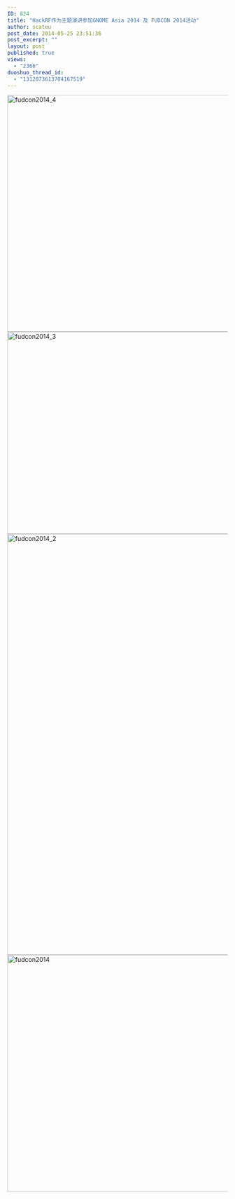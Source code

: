 ```yaml
---
ID: 824
title: "HackRF作为主题演讲参加GNOME Asia 2014 及 FUDCON 2014活动"
author: scateu
post_date: 2014-05-25 23:51:36
post_excerpt: ""
layout: post
published: true
views:
  - "2366"
duoshuo_thread_id:
  - "1312073613704167519"
---
```

<a href="http://www.hackrf.net/wp-content/uploads/2014/05/fudcon2014_4.jpg"><img class="alignnone size-full wp-image-825" src="http://www.hackrf.net/wp-content/uploads/2014/05/fudcon2014_4.jpg" alt="fudcon2014_4" width="720" height="540" /></a> <a href="http://www.hackrf.net/wp-content/uploads/2014/05/fudcon2014_3.jpg"><img class="alignnone size-full wp-image-826" src="http://www.hackrf.net/wp-content/uploads/2014/05/fudcon2014_3.jpg" alt="fudcon2014_3" width="720" height="461" /></a> <a href="http://www.hackrf.net/wp-content/uploads/2014/05/fudcon2014_2.jpg"><img class="alignnone size-full wp-image-827" src="http://www.hackrf.net/wp-content/uploads/2014/05/fudcon2014_2.jpg" alt="fudcon2014_2" width="720" height="960" /></a> <a href="http://www.hackrf.net/wp-content/uploads/2014/05/fudcon2014.jpg"><img class="alignnone size-full wp-image-828" src="http://www.hackrf.net/wp-content/uploads/2014/05/fudcon2014.jpg" alt="fudcon2014" width="720" height="540" /></a>

